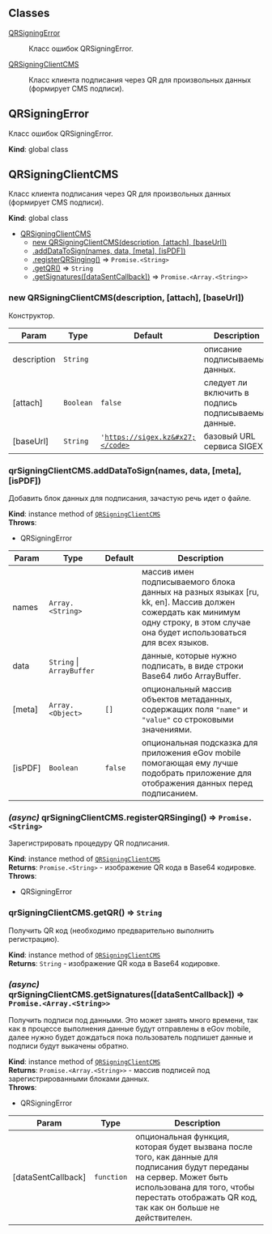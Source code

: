 ## Classes

<dl>
<dt><a href="#QRSigningError">QRSigningError</a></dt>
<dd><p>Класс ошибок QRSigningError.</p>
</dd>
<dt><a href="#QRSigningClientCMS">QRSigningClientCMS</a></dt>
<dd><p>Класс клиента подписания через QR для произвольных данных (формирует CMS подписи).</p>
</dd>
</dl>

<a name="QRSigningError"></a>

## QRSigningError
Класс ошибок QRSigningError.

**Kind**: global class  
<a name="QRSigningClientCMS"></a>

## QRSigningClientCMS
Класс клиента подписания через QR для произвольных данных (формирует CMS подписи).

**Kind**: global class  

* [QRSigningClientCMS](#QRSigningClientCMS)
    * [new QRSigningClientCMS(description, [attach], [baseUrl])](#new_QRSigningClientCMS_new)
    * [.addDataToSign(names, data, [meta], [isPDF])](#QRSigningClientCMS+addDataToSign)
    * [.registerQRSinging()](#QRSigningClientCMS+registerQRSinging) ⇒ <code>Promise.&lt;String&gt;</code>
    * [.getQR()](#QRSigningClientCMS+getQR) ⇒ <code>String</code>
    * [.getSignatures([dataSentCallback])](#QRSigningClientCMS+getSignatures) ⇒ <code>Promise.&lt;Array.&lt;String&gt;&gt;</code>

<a name="new_QRSigningClientCMS_new"></a>

### new QRSigningClientCMS(description, [attach], [baseUrl])
Конструктор.


| Param | Type | Default | Description |
| --- | --- | --- | --- |
| description | <code>String</code> |  | описание подписываемых данных. |
| [attach] | <code>Boolean</code> | <code>false</code> | следует ли включить в подпись подписываемые данные. |
| [baseUrl] | <code>String</code> | <code>&#x27;https://sigex.kz&#x27;</code> | базовый URL сервиса SIGEX. |

<a name="QRSigningClientCMS+addDataToSign"></a>

### qrSigningClientCMS.addDataToSign(names, data, [meta], [isPDF])
Добавить блок данных для подписания, зачастую речь идет о файле.

**Kind**: instance method of [<code>QRSigningClientCMS</code>](#QRSigningClientCMS)  
**Throws**:

- QRSigningError


| Param | Type | Default | Description |
| --- | --- | --- | --- |
| names | <code>Array.&lt;String&gt;</code> |  | массив имен подписываемого блока данных на разных языках [ru, kk, en]. Массив должен сожердать как минимум одну строку, в этом случае она будет использоваться для всех языков. |
| data | <code>String</code> \| <code>ArrayBuffer</code> |  | данные, которые нужно подписать, в виде строки Base64 либо ArrayBuffer. |
| [meta] | <code>Array.&lt;Object&gt;</code> | <code>[]</code> | опциональный массив объектов метаданных, содержащих поля `"name"` и `"value"` со строковыми значениями. |
| [isPDF] | <code>Boolean</code> | <code>false</code> | опциональная подсказка для приложения eGov mobile помогающая ему лучше подобрать приложение для отображения данных перед подписанием. |

<a name="QRSigningClientCMS+registerQRSinging"></a>

### *(async)* qrSigningClientCMS.registerQRSinging() ⇒ <code>Promise.&lt;String&gt;</code>
Зарегистрировать процедуру QR подписания.

**Kind**: instance method of [<code>QRSigningClientCMS</code>](#QRSigningClientCMS)  
**Returns**: <code>Promise.&lt;String&gt;</code> - изображение QR кода в Base64 кодировке.  
**Throws**:

- QRSigningError

<a name="QRSigningClientCMS+getQR"></a>

### qrSigningClientCMS.getQR() ⇒ <code>String</code>
Получить QR код (необходимо предварительно выполнить регистрацию).

**Kind**: instance method of [<code>QRSigningClientCMS</code>](#QRSigningClientCMS)  
**Returns**: <code>String</code> - изображение QR кода в Base64 кодировке.  
<a name="QRSigningClientCMS+getSignatures"></a>

### *(async)* qrSigningClientCMS.getSignatures([dataSentCallback]) ⇒ <code>Promise.&lt;Array.&lt;String&gt;&gt;</code>
Получить подписи под данными. Это может занять много времени, так как в
процессе выполнения данные будут отправлены в eGov mobile, далее нужно
будет дождаться пока пользователь подпишет данные и подписи будут выкачены
обратно.

**Kind**: instance method of [<code>QRSigningClientCMS</code>](#QRSigningClientCMS)  
**Returns**: <code>Promise.&lt;Array.&lt;String&gt;&gt;</code> - массив подписей под зарегистрированными блоками данных.  
**Throws**:

- QRSigningError


| Param | Type | Description |
| --- | --- | --- |
| [dataSentCallback] | <code>function</code> | опциональная функция, которая будет вызвана после того, как данные для подписания будут переданы на сервер. Может быть использована для того, чтобы перестать отображать QR код, так как он больше не действителен. |

